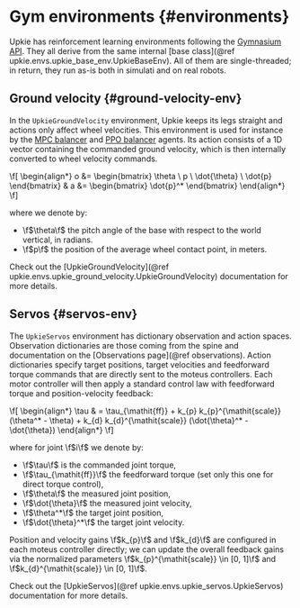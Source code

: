 # Gym environments {#environments}

Upkie has reinforcement learning environments following the [Gymnasium API](https://gymnasium.farama.org/). They all derive from the same internal [base class](@ref upkie.envs.upkie_base_env.UpkieBaseEnv). All of them are single-threaded; in return, they run as-is both in simulati and on real robots.

## Ground velocity {#ground-velocity-env}

In the ``UpkieGroundVelocity`` environment, Upkie keeps its legs straight and actions only affect wheel velocities. This environment is used for instance by the [MPC balancer](https://github.com/upkie/mpc_balancer/) and [PPO balancer](https://github.com/upkie/ppo_balancer) agents. Its action consists of a 1D vector containing the commanded ground velocity, which is then internally converted to wheel velocity commands.

\f[
\begin{align*}
o &= \begin{bmatrix} \theta \\ p \\ \dot{\theta} \\ \dot{p} \end{bmatrix} &
a &= \begin{bmatrix} \dot{p}^* \end{bmatrix}
\end{align*}
\f]

where we denote by:

- \f$\theta\f$ the pitch angle of the base with respect to the world vertical, in radians.
- \f$p\f$ the position of the average wheel contact point, in meters.

Check out the [UpkieGroundVelocity](@ref upkie.envs.upkie_ground_velocity.UpkieGroundVelocity) documentation for more details.

## Servos {#servos-env}

The ``UpkieServos`` environment has dictionary observation and action spaces. Observation dictionaries are those coming from the spine and documentation on the [Observations page](@ref observations). Action dictionaries specify target positions, target velocities and feedforward torque commands that are directly sent to the moteus controllers. Each motor controller will then apply a standard control law with feedforward torque and position-velocity feedback:

\f[
\begin{align*}
\tau & = \tau_{\mathit{ff}} + k_{p} k_{p}^{\mathit{scale}} (\theta^* - \theta) + k_{d} k_{d}^{\mathit{scale}} (\dot{\theta}^* - \dot{\theta})
\end{align*}
\f]

where for joint \f$i\f$ we denote by:

- \f$\tau\f$ is the commanded joint torque,
- \f$\tau_{\mathit{ff}}\f$ the feedforward torque (set only this one for direct torque control),
- \f$\theta\f$ the measured joint position,
- \f$\dot{\theta}\f$ the measured joint velocity,
- \f$\theta^*\f$ the target joint position,
- \f$\dot{\theta}^*\f$ the target joint velocity.

Position and velocity gains \f$k_{p}\f$ and \f$k_{d}\f$ are configured in each moteus controller directly; we can update the overall feedback gains via the normalized parameters \f$k_{p}^{\mathit{scale}} \in [0, 1]\f$ and \f$k_{d}^{\mathit{scale}} \in [0, 1]\f$.

Check out the [UpkieServos](@ref upkie.envs.upkie_servos.UpkieServos) documentation for more details.
